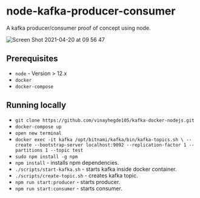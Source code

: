 # node-kafka-producer-consumer

A kafka producer/consumer proof of concept using node.

![Screen Shot 2021-04-20 at 09 56 47](https://user-images.githubusercontent.com/17026751/115368228-cbcd0000-a1be-11eb-9d17-6ada1ad5ff98.png)

## Prerequisites

* `node` - Version > 12.x
* `docker`
* `docker-compose`

## Running locally

* `git clone https://github.com/vinayhegde105/kafka-docker-nodejs.git`
* `docker-compose up`
* `open new terminal`
* `docker exec -it kafka /opt/bitnami/kafka/bin/kafka-topics.sh \
    --create
    --bootstrap-server localhost:9092
    --replication-factor 1
    --partitions 1
    --topic test`
* `sudo npm install -g npm`
* `npm install` - installs npm dependencies.
* `./scripts/start-kafka.sh` - starts kafka inside docker container.
* `./scripts/create-topic.sh` - creates kafka topic.
* `npm run start:producer` - starts producer.
* `npm run start:consumer` - starts consumer.

